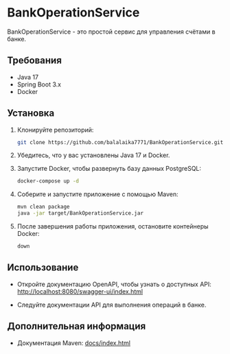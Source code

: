 # BankOperationService

BankOperationService - это простой сервис для управления счётами в банке.

## Требования

- Java 17
- Spring Boot 3.x
- Docker

## Установка

1. Клонируйте репозиторий:

    ```bash
    git clone https://github.com/balalaika7771/BankOperationService.git
    ```

2. Убедитесь, что у вас установлены Java 17 и Docker.

3. Запустите Docker, чтобы развернуть базу данных PostgreSQL:

    ```bash
    docker-compose up -d
    ```

4. Соберите и запустите приложение с помощью Maven:

    ```bash
    mvn clean package
    java -jar target/BankOperationService.jar
    ```

5. После завершения работы приложения, остановите контейнеры Docker:

    ```bash
    down
    ```

## Использование

- Откройте документацию OpenAPI, чтобы узнать о доступных API: [http://localhost:8080/swagger-ui/index.html](http://localhost:8080/swagger-ui/index.html)

- Следуйте документации API для выполнения операций в банке.

## Дополнительная информация

- Документация Maven: [docs/index.html](docs/index.html)
